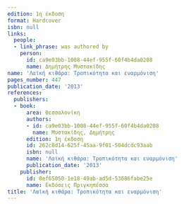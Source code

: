 ```yaml
---
edition: 1η έκδοση
format: Hardcover
isbn: null
links:
  people:
  - link_phrase: was authored by
    person:
      id: ca9e03bb-1008-44ef-955f-60f4b4da0208
      name: Δημήτρης Μυστακίδης
name: 'Λαϊκή κιθάρα: Τροπικότητα και εναρμόνιση'
pages_number: 447
publication_date: '2013'
references:
  publishers:
  - book:
      area: Θεσσαλονίκη
      authors:
      - id: ca9e03bb-1008-44ef-955f-60f4b4da0208
        name: Μυστακίδης, Δημήτρης
      edition: 1η έκδοση
      id: 262c8d14-625f-45aa-9f01-504dcdc93aab
      isbn: null
      name: 'Λαϊκή κιθάρα: Τροπικότητα και εναρμόνιση'
      publication_date: '2013'
    publisher:
      id: 8ef65050-1e18-49ab-ad5d-53686fabe25e
      name: Εκδόσεις Πριγκηπέσσα
title: 'Λαϊκή κιθάρα: Τροπικότητα και εναρμόνιση'
---
```


